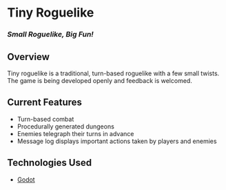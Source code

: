 # Tiny Roguelike

### *Small Roguelike, Big Fun!*

## Overview
Tiny roguelike is a traditional, turn-based roguelike with a few small twists. The game is being developed openly and feedback is welcomed.

## Current Features
- Turn-based combat
- Procedurally generated dungeons
- Enemies telegraph their turns in advance
- Message log displays important actions taken by players and enemies


## Technologies Used
- [Godot](https://godotengine.org/)
